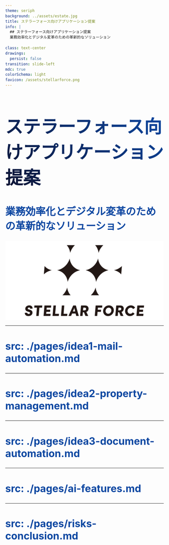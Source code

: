 ```yaml
---
theme: seriph
background: ../assets/estate.jpg
title: ステラーフォース向けアプリケーション提案
info: |
  ## ステラーフォース向けアプリケーション提案
  業務効率化とデジタル変革のための革新的なソリューション

class: text-center
drawings:
  persist: false
transition: slide-left
mdc: true
colorSchema: light
favicon: /assets/stellarforce.png
---
```

<div class="absolute inset-0 bg-white bg-opacity-80 pointer-events-none z-10 flex flex-col items-center justify-center">   
  <h1 
    class="text-4xl font-bold mb-4 text-black"
    v-motion
    :initial="{ y: -40, opacity: 0 }"
    :enter="{ y: 0, opacity: 1, transition: { delay: 200, duration: 700 } }"
  >
    ステラーフォース向けアプリケーション提案
  </h1>
  <div 
    v-motion
    :initial="{ y: 50, opacity: 0 }"
    :enter="{ y: 0, opacity: 1, transition: { delay: 700, duration: 800 } }"
  >
    <h2 class="text-2xl text-gray-900">業務効率化とデジタル変革のための革新的なソリューション</h2>
  </div>
  <div 
    class="mt-8 flex justify-center"
    v-motion
    :initial="{ scale: 0.8, opacity: 0 }"
    :enter="{ scale: 1, opacity: 1, transition: { delay: 1200, duration: 600, type: 'spring' } }"
  >
    <div class="bg-white bg-opacity-90 rounded-xl p-2 shadow-lg">
      <img 
        src="/assets/stellarforce.png" 
        alt="Stellar Force" 
        class="h-16 w-auto drop-shadow-xl"
        v-motion
        :initial="{ rotateY: 90 }"
        :enter="{ rotateY: 0, transition: { delay: 1500, duration: 700 } }"
      />
    </div>
  </div>
</div>


<style>
h1 {
  background: linear-gradient(45deg, #0d1333 0%, #0d47a1 100%);
  -webkit-background-clip: text;
  -webkit-text-fill-color: transparent;
  background-clip: text;
  font-size: 3.5rem !important;
}

h2 {
  color: #0d47a1;
  font-size: 2rem !important;
}
</style>

---
src: ./pages/idea1-mail-automation.md
---

---
src: ./pages/idea2-property-management.md
---

---
src: ./pages/idea3-document-automation.md
---

---
src: ./pages/ai-features.md
---

---
src: ./pages/risks-conclusion.md
---